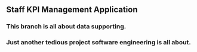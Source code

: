 ## Staff KPI Management Application
### This branch is all about data supporting.
### Just another tedious project software engineering is all about.
